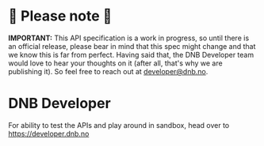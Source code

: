 
# 🥁 Please note 🥁

**IMPORTANT:** This API specification is a work in progress, so until there is an official release, please bear in mind that this spec might change and that we know this is far from perfect. Having said that, the DNB Developer team would love to hear your thoughts on it (after all, that's why we are publishing it). So feel free to reach out at developer@dnb.no.

# DNB Developer
For ability to test the APIs and play around in sandbox, head over to https://developer.dnb.no
